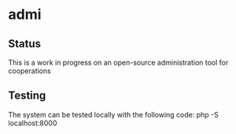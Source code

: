 # admi

Status
-----

This is a work in progress on an open-source administration tool for cooperations

Testing
-----

The system can be tested locally with the following code: 
	php -S localhost:8000
